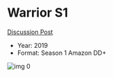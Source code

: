 # Warrior S1

[Discussion Post](https://www.avsforum.com/threads/bass-eq-for-filtered-movies.2995212/post-58585530)

* Year: 2019
* Format: Season 1 Amazon DD+

![img 0](https://i.imgur.com/uqUK6qD.jpg)

